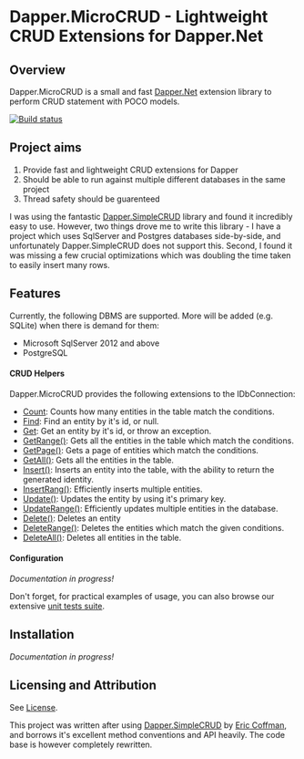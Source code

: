 # Dapper.MicroCRUD - Lightweight CRUD Extensions for Dapper.Net
## Overview

Dapper.MicroCRUD is a small and fast [Dapper.Net](https://github.com/StackExchange/dapper-dot-net) extension library to perform CRUD statement with POCO models.

[![Build status](https://ci.appveyor.com/api/projects/status/1jwpeo49kmmlv9jr/branch/master?svg=true)](https://ci.appveyor.com/project/berkeleybross/dapper-microcrud/branch/master)

## Project aims

1. Provide fast and lightweight CRUD extensions for Dapper
2. Should be able to run against multiple different databases in the same project
3. Thread safety should be guarenteed

I was using the fantastic [Dapper.SimpleCRUD](https://github.com/ericdc1/Dapper.SimpleCRUD) library and found it incredibly easy to use. However, two things drove me to write this library - I have a project which uses SqlServer and Postgres databases side-by-side, and unfortunately Dapper.SimpleCRUD does not support this. Second, I found it was missing a few crucial optimizations which was doubling the time taken to easily insert many rows.

## Features
Currently, the following DBMS are supported. More will be added (e.g. SQLite) when there is demand for them:

- Microsoft SqlServer 2012 and above
- PostgreSQL

#### CRUD Helpers
Dapper.MicroCRUD provides the following extensions to the IDbConnection:

- [Count](documentation/Count.md): Counts how many entities in the table match the conditions.
- [Find](documentation/Find.md): Find an entity by it's id, or null.
- [Get](documentation/Find.md): Get an entity by it's id, or throw an exception.
- [GetRange()](documentation/GetRange.md): Gets all the entities in the table which match the conditions.
- [GetPage()](documentation/GetPage.md): Gets a page of entities which match the conditions.
- [GetAll()](documentation/GetRange.md): Gets all the entities in the table.
- [Insert()](documentation/Insert.md): Inserts an entity into the table, with the ability to return the generated identity.
- [InsertRang()](documentation/InsertRange.md): Efficiently inserts multiple entities.
- [Update()](documentation/Update.md): Updates the entity by using it's primary key.
- [UpdateRange()](documentation/Update.md): Efficiently updates multiple entities in the database.
- [Delete()](documentation/Delete.md): Deletes an entity
- [DeleteRange()](documentation/Delete.md#DeleteRange): Deletes the entities which match the given conditions.
- [DeleteAll()](documentation/Delete.md#DeleteRange): Deletes all entities in the table.

#### Configuration
*Documentation in progress!*

Don't forget, for practical examples of usage, you can also browse our extensive [unit tests suite](Dapper.MicroCRUD.Tests).

## Installation
*Documentation in progress!*

## Licensing and Attribution
See [License](LICENSE).

This project was written after using [Dapper.SimpleCRUD](https://github.com/ericdc1/Dapper.SimpleCRUD) by [Eric Coffman](https://github.com/ericdc1), and borrows it's excellent method conventions and API heavily. The code base is however completely rewritten.